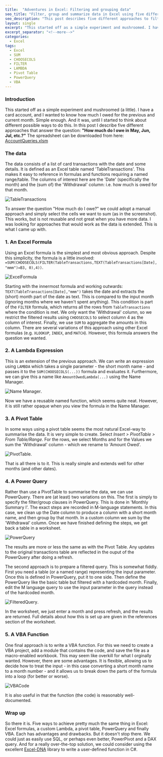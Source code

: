 ```yaml
---
title:  "Adventures in Excel: Filtering and grouping data"
seo_title: "Filter, group and summarize data in Excel using five different approaches."
seo_description: "This post describes five different approaches to filtering and grouping data in Excel: using a formula, a lambda expression, a pivot table, a power query and a user-defined function in VBA."
layout: single
excerpt: "This started off as a simple experiment and mushroomed. I have a card account, and I wanted to know how much I owed for the previous month. Simple enough. And it was, until I started to think about different possible ways to do this. In this post I describe five different approaches that answer the question: 'how much do I owe in May, Jun, Jul, etc.?'"
excerpt_separator: "<!--more-->"
categories: 
  - Excel
tags:
  - Excel 
  - SUM
  - CHOOSECOLS
  - FILTER
  - LAMBDA
  - Pivot Table
  - PowerQuery
  - VBA
---
```


### Introduction
This started off as a simple experiment and mushroomed (a little). I have a card account, and I wanted to know how much I owed for the previous and current month. Simple enough. And it was, until I started to think about different possible ways to do this. In this post I describe five different approaches that answer the question: __"How much do I owe in May, Jun, Jul, etc.?"__ The spreadsheet can be downloaded from here: [AccountQueries.xlsm](https://adam-gladstone.github.io/assets/images/AccountQueries.xlsm)

### The data
The data consists of a list of card transactions with the date and some details. It is defined as an Excel table named 'TableTransactions'. This makes it easy to reference in formulas and functions requiring a named range/table. The columns of interest here are the 'Date' (specifically the month) and the (sum of) the 'Withdrawal' column: i.e. how much is owed for that month.

![TableTransactions](https://adam-gladstone.github.io/assets/images/TableTransactions.PNG)

To answer the question "How much do I owe?" we could adopt a manual approach and simply select the cells we want to sum (as in the screenshot). This works, but is not reusable and not great when you have more data. I was looking for approaches that would work as the data is extended. This is what I came up with.

### 1. An Excel Formula
Using an Excel formula is the simplest and most obvious approach. Despite this simplicity, the formula is a little involved: `=SUM(CHOOSECOLS(FILTER(TableTransactions,TEXT(TableTransactions[Date],"mmm")=B3, 0),4))`.

![ExcelFormula](https://adam-gladstone.github.io/assets/images/ExcelFormula.PNG)

Starting with the innermost formula and working outwards: `TEXT(TableTransactions[Date],"mmm")` takes the date and extracts the (short) month part of the date as text. This is compared to the input month (ignoring months where we haven't spent anything). This condition is part of the `FILTER` formula, which returns all the rows from `TableTransactions` where the condition is met. We only want the 'Withdrawal' column, so we restrict the filtered results using `CHOOSECOLS` to select column 4 as the column of interest. Finally, we use `SUM` to aggregate the amounts in this column. There are several variations of this approach using other Excel formulas (e.g. `XLOOKUP`, `INDEX`, and `MATCH`). However, this formula answers the question we wanted.

### 2. A Lambda Expression
This is an extension of the previous approach. We can write an expression using `LAMBDA` which takes a single parameter - the short month name - and passes it to the `SUM(CHOOSECOLS(...))` formula and evaluates it. Furthermore, we can give this a name like `AmountOwedLambda(...)` using the Name Manager.

![Name Manager](https://adam-gladstone.github.io/assets/images/NameManager.PNG).

Now we have a reusable named function, which seems quite neat. However, it is still rather opaque when you view the formula in the Name Manager.

### 3. A Pivot Table
In some ways using a pivot table seems the most natural Excel-way to summarise the data. It is very simple to create. Select *Insert > PivotTable > From Table/Range*. For the rows, we select Months and for the Values we sum the 'Withdrawal' column - which we rename to 'Amount Owed'.

![PivotTable](https://adam-gladstone.github.io/assets/images/PivotTable.PNG).

That is all there is to it. This is really simple and extends well for other months (and other dates).

### 4. A Power Query
Rather than use a PivotTable to summarise the data, we can use PowerQuery. There are (at least) two variations on this.
The first is simply to specify the filter/group clauses in PowerQuery. This is done in 'Monthly Summary I'. The exact steps are recorded in M-language statements. In this case, we clean up the Date column to produce a column with a short month name, and then group by that month. In a custom column we sum by the 'Withdrawal' column. Once we have finished defining the steps, we get back a table in a worksheet.

![PowerQuery](https://adam-gladstone.github.io/assets/images/PowerQuery.PNG)

The results are more or less the same as with the Pivot Table. Any updates to the original transactions table are reflected in the ouput of the PowerQuery after doing a refresh.

The second approach is to prepare a filtered query. This is somewhat fiddly. First you need a table (or a named range) representing the input parameter. Once this is defined in PowerQuery, put it to one side. Then define the PowerQuery like the basic table but filtered with a hardcoded month. Finally, edit the M language query to use the input parameter in the query instead of the hardcoded month.

![FilteredQuery](https://adam-gladstone.github.io/assets/images/FilteredQuery.PNG).

In the worksheet, we just enter a month and press refresh, and the results are returned. Full details about how this is set up are given in the references section of the worksheet.

### 5. A VBA Function
One final approach is to write a VBA function. For this we need to create a VBA project, add a module that contains the code, and save the file as a macro-enabled workbook. This may seem like overkill for what I orginally wanted. However, there are some advantages. It is flexible, allowing us to decide how to treat the input - in this case converting a short month name to a month number - and it allows us to break down the parts of the formula into a loop (for better or worse).

![VBACode](https://adam-gladstone.github.io/assets/images/VBACode.PNG)

It is also useful in that the function (the code) is reasonably well-documented.

### Wrap up
So there it is. Five ways to achieve pretty much the same thing in Excel: Excel formulas, a custom Lambda, a pivot table, PowerQuery and finally VBA. Each has advantages and drawbacks. But it doesn't stop there. We could just as easily use SQL, or perhaps even better, PowerPivot and a DAX query. And for a really over-the-top solution, we could consider using the excellent [Excel-DNA](https://excel-dna.net/) library to write a user-defined function in C#.
